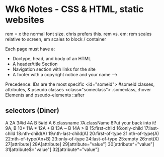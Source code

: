 # Wk6 Notes - CSS & HTML, static websites

rem = x the normal font size. chris prefers this.
rem vs. em: rem scales relative to screen, em scales to block / container

Each page must have a:
-  Doctype, head, and body of an HTML
-  A header/title Section
-  Navigation section with links for the site
-  A footer with a copyright notice and your name -->

<!-- The homepage of your site is named `index.html`. This page will have:
-  A header section with the title for your book review site
-  A section for navigation
-  A main content section with an unordered list of the top-5 book images (see the images folder)
  - Each image should link to their page in Amazon.com or a book review page. -->

Precedence:
IDs are the most specific <id="someid"> #someid
classes, attributes, & pseudo classes <class="someclass"> .someclass, :hover 
Elements and pseudo-elements <tag> ::after


## selectors (Diner)
A
2A
3#id
4A  B
5#id  A
6.classname
7A.className
8Put your back into it!
9A, B
10*
11A  *
12A + B
13A ~ B
14A > B
15:first-child
16:only-child
17:last-child
18:nth-child(A)
19:nth-last-child(A)
20:first-of-type
21:nth-of-type(A)
22:nth-of-type(An+B)
23:only-of-type
24:last-of-type
25:empty
26:not(X)
27[attribute]
28A[attribute]
29[attribute="value"]
30[attribute^="value"]
31[attribute$="value"]
32[attribute*="value"]
